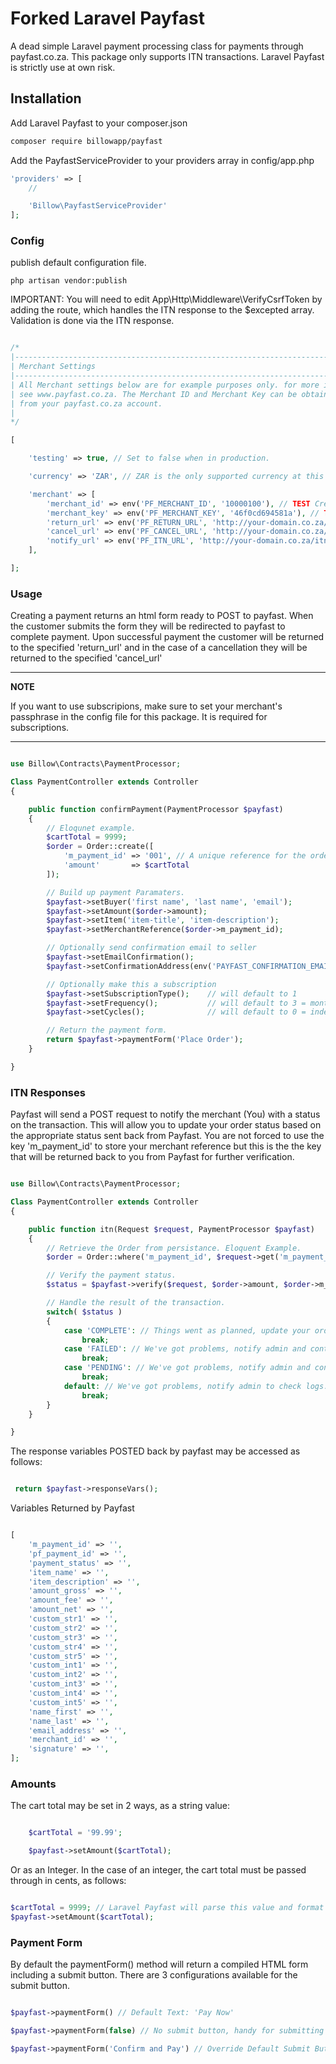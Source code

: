 # Forked Laravel Payfast

A dead simple Laravel payment processing class for payments through payfast.co.za. This package only supports ITN transactions. Laravel Payfast is strictly use at own risk.

## Installation

Add Laravel Payfast to your composer.json

```bash
composer require billowapp/payfast
```

Add the PayfastServiceProvider to your providers array in config/app.php

```php
'providers' => [
    //

    'Billow\PayfastServiceProvider'
];
```
### Config
publish default configuration file.

    php artisan vendor:publish

IMPORTANT: You will need to edit App\Http\Middleware\VerifyCsrfToken by adding the route, which handles the ITN response to the $excepted array. Validation is done via the ITN response.



```php

/*
|--------------------------------------------------------------------------
| Merchant Settings
|--------------------------------------------------------------------------
| All Merchant settings below are for example purposes only. for more info
| see www.payfast.co.za. The Merchant ID and Merchant Key can be obtained
| from your payfast.co.za account.
|
*/

[

    'testing' => true, // Set to false when in production.

    'currency' => 'ZAR', // ZAR is the only supported currency at this point.

    'merchant' => [
        'merchant_id' => env('PF_MERCHANT_ID', '10000100'), // TEST Credentials. Replace with your merchant ID from Payfast.
        'merchant_key' => env('PF_MERCHANT_KEY', '46f0cd694581a'), // TEST Credentials. Replace with your merchant key from Payfast.
        'return_url' => env('PF_RETURN_URL', 'http://your-domain.co.za/success'), // Redirect URL on Success.
        'cancel_url' => env('PF_CANCEL_URL', 'http://your-domain.co.za/cancel'), // Redirect URL on Cancellation.
        'notify_url' => env('PF_ITN_URL', 'http://your-domain.co.za/itn'), // ITN URL.
    ],

];

```
### Usage

Creating a payment returns an html form ready to POST to payfast. When the customer submits the form they will be redirected to payfast to complete payment. Upon successful payment the customer will be returned to the specified 'return_url' and in the case of a cancellation they will be returned to the specified 'cancel_url'

---
**NOTE**

If you want to use subscripions, make sure to set your merchant's passphrase in the config file for this package. It is required for subscriptions.

---

```php

use Billow\Contracts\PaymentProcessor;

Class PaymentController extends Controller
{

    public function confirmPayment(PaymentProcessor $payfast)
    {
        // Eloqunet example.
        $cartTotal = 9999;
        $order = Order::create([
            'm_payment_id' => '001', // A unique reference for the order.
            'amount'       => $cartTotal
        ]);

        // Build up payment Paramaters.
        $payfast->setBuyer('first name', 'last name', 'email');
        $payfast->setAmount($order->amount);
        $payfast->setItem('item-title', 'item-description');
        $payfast->setMerchantReference($order->m_payment_id);

        // Optionally send confirmation email to seller
        $payfast->setEmailConfirmation();
        $payfast->setConfirmationAddress(env('PAYFAST_CONFIRMATION_EMAIL'));

        // Optionally make this a subscription
        $payfast->setSubscriptionType();    // will default to 1
        $payfast->setFrequency();           // will default to 3 = monthly if not set
        $payfast->setCycles();              // will default to 0 = indefinite if not set

        // Return the payment form.
        return $payfast->paymentForm('Place Order');
    }

}
```

### ITN Responses

Payfast will send a POST request to notify the merchant (You) with a status on the transaction. This will allow you to update your order status based on the appropriate status sent back from Payfast. You are not forced to use the key 'm_payment_id' to store your merchant reference but this is the the key that will be returned back to you from Payfast for further verification.

```php

use Billow\Contracts\PaymentProcessor;

Class PaymentController extends Controller
{

    public function itn(Request $request, PaymentProcessor $payfast)
    {
        // Retrieve the Order from persistance. Eloquent Example.
        $order = Order::where('m_payment_id', $request->get('m_payment_id'))->firstOrFail(); // Eloquent Example

        // Verify the payment status.
        $status = $payfast->verify($request, $order->amount, $order->m_payment_id)->status();

        // Handle the result of the transaction.
        switch( $status )
        {
            case 'COMPLETE': // Things went as planned, update your order status and notify the customer/admins.
                break;
            case 'FAILED': // We've got problems, notify admin and contact Payfast Support.
                break;
            case 'PENDING': // We've got problems, notify admin and contact Payfast Support.
                break;
            default: // We've got problems, notify admin to check logs.
                break;
        }
    }

}
```

The response variables POSTED back by payfast may be accessed as follows:

```php

 return $payfast->responseVars();

```

Variables Returned by Payfast

```php

[
    'm_payment_id' => '',
    'pf_payment_id' => '',
    'payment_status' => '',
    'item_name' => '',
    'item_description' => '',
    'amount_gross' => '',
    'amount_fee' => '',
    'amount_net' => '',
    'custom_str1' => '',
    'custom_str2' => '',
    'custom_str3' => '',
    'custom_str4' => '',
    'custom_str5' => '',
    'custom_int1' => '',
    'custom_int2' => '',
    'custom_int3' => '',
    'custom_int4' => '',
    'custom_int5' => '',
    'name_first' => '',
    'name_last' => '',
    'email_address' => '',
    'merchant_id' => '',
    'signature' => '',
];

```

### Amounts

The cart total may be set in 2 ways, as a string value:

```php

    $cartTotal = '99.99';

    $payfast->setAmount($cartTotal);
```

Or as an Integer. In the case of an integer, the cart total must be passed through in cents, as follows:

```php

$cartTotal = 9999; // Laravel Payfast will parse this value and format it accordingly. See sebastianbergmann/money
$payfast->setAmount($cartTotal);

```

### Payment Form

By default the paymentForm() method will return a compiled HTML form including a submit button. There are 3 configurations available for the submit button.

```php

$payfast->paymentForm() // Default Text: 'Pay Now'

$payfast->paymentForm(false) // No submit button, handy for submitting the form via javascript

$payfast->paymentForm('Confirm and Pay') // Override Default Submit Button Text.

```
